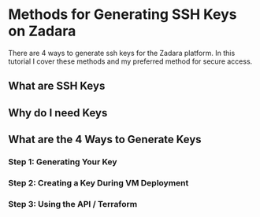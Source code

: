 # Methods for Generating SSH Keys on Zadara

There are 4 ways to generate ssh keys for the Zadara platform. In this tutorial
I cover these methods and my preferred method for secure access.

## What are SSH Keys

## Why do I need Keys

## What are the 4 Ways to Generate Keys

### Step 1: Generating Your Key

### Step 2: Creating a Key During VM Deployment

### Step 3: Using the API / Terraform
